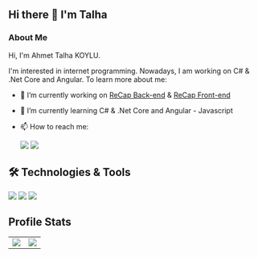 ## Hi there 👋 I'm Talha

### About Me

Hi, I'm Ahmet Talha KOYLU. 

I'm interested in internet programming. Nowadays, I am working on C# & .Net Core and Angular. To learn more about me:

- 🔭 I’m currently working on <a href="https://github.com/talhakoylu/ReCapProject">ReCap Back-end</a> & <a href="https://github.com/talhakoylu/ReCapFrontEnd">ReCap Front-end</a>
- 🌱 I’m currently learning C# & .Net Core and Angular - Javascript
- 📫 How to reach me: 

    <a href="https://twitter.com/talhakoylu"><img src="https://img.shields.io/badge/twitter-1DA1F2?style=for-the-badge&logo=twitter&logoColor=white"></a> <a href="https://linkedin.com/in/talhakoylu"><img src="https://img.shields.io/badge/linkedin-2867B2?style=for-the-badge&logo=linkedin&logoColor=white"></a>

## :hammer_and_wrench:	 Technologies & Tools 
<img src="https://img.shields.io/badge/C_%23-5C2D91?style=for-the-badge&logo=c-sharp&logoColor=white"></img> 
<img src="https://img.shields.io/badge/.Net%20Core-0C2C65?style=for-the-badge&logo=.net&logoColor=white" ></img> 
<img src="https://img.shields.io/badge/Angular-DD0031?style=for-the-badge&logo=angular&logoColor=white" ></img>
   
## Profile Stats
<table><tbody><tr>
  <td>
    <a href="https://github.com/talhakoylu">
      <img align="center" src="https://github-readme-stats.vercel.app/api?username=talhakoylu&show_icons=true&theme=slateorange" />
    </a>  
  </td>
  <td>
    <a href="https://github.com/talhakoylu">
      <img align="center" src="https://github-readme-stats.vercel.app/api/top-langs/?username=talhakoylu&layout=compact&theme=slateorange" />
    </a>  
  </td>
  </tr>
  </tbody>
</table>

